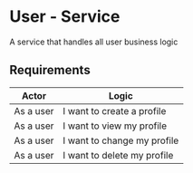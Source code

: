 # User - Service

A service that handles all user business logic

## Requirements

| Actor     | Logic                       |
| --------- | --------------------------- |
| As a user | I want to create a profile  |
| As a user | I want to view my profile   |
| As a user | I want to change my profile |
| As a user | I want to delete my profile |

